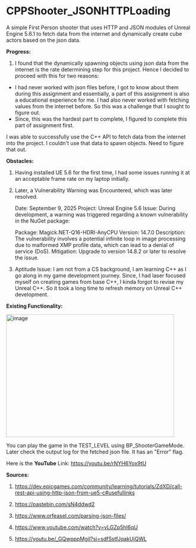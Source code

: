 # CPPShooter_JSONHTTPLoading

A simple First Person shooter that uses HTTP and JSON modules of Unreal Engine 5.6.1 to fetch data from the internet and dynamically create cube actors based on the json data.

**Progress:**
1. I found that the dynamically spawning objects using json data from the internet is the rate determining step for this project. Hence I decided to proceed with this for two reasons:
- I had never worked with json files before, I got to know about them during this assignment and essentially, a part of this assignment is also a educational experience for me. I had also never worked with    fetching values from the internet before. So this was a challenge that I sought to figure out.
- Since, this was the hardest part to complete, I figured to complete this part of assignment first.

I was able to successfully use the C++ API to fetch data from the internet into the project. I couldn't use that data to spawn objects. Need to figure that out.

**Obstacles:**

1. Having installed UE 5.6 for the first time, I had some issues running it at an acceptable frame rate on my laptop initially.

2. Later, a Vulnerability Warning was Encountered, which was later resolved.

   Date: September 9, 2025
   Project: Unreal Engine 5.6
   Issue: During development, a warning was triggered regarding a known vulnerability in the NuGet package:
    
   Package: Magick.NET-Q16-HDRI-AnyCPU
   Version: 14.7.0
   Description: The vulnerability involves a potential infinite loop in image processing due to malformed XMP profile data, which can lead to a denial of service (DoS).
   Mitigation: Upgrade to version 14.8.2 or later to resolve the issue.

3. Aptitude Issue: I am not from a CS background, I am learning C++ as I go along in my game development journey. Since, I had laser focused myself on creating games from base C++, I kinda forgot to revise       my Unreal C++. So it took a long time to refresh memory on Unreal C++ development.

**Existing Functionality:**
    
  <img width="452" height="330" alt="image" src="https://github.com/user-attachments/assets/162d0a83-c45e-4436-b2a9-b2257d6b9d6e" />
  
  You can play the game in the TEST_LEVEL using BP_ShooterGameMode. Later check the output log for the fetched json file. It has an "Error" flag.
  
  Here is the **YouTube** Link: https://youtu.be/rNYH6Yox9tU

**Sources:**

1.  https://dev.epicgames.com/community/learning/tutorials/ZdXD/call-rest-api-using-http-json-from-ue5-c#usefullinks

2. https://pastebin.com/sN4ddwd2

3. https://www.orfeasel.com/parsing-json-files/

4. https://www.youtube.com/watch?v=vLGZp5hl6qU

5. https://youtu.be/_GQwpppMgiI?si=sdfSstfJqakUjQWL

